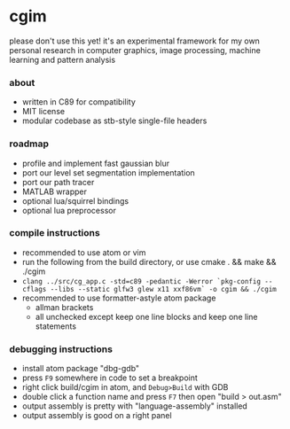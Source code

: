 # cgim
please don't use this yet! it's an experimental framework for my own personal research in computer graphics, image processing, machine learning and pattern analysis

### about
- written in C89 for compatibility
- MIT license
- modular codebase as stb-style single-file headers

### roadmap
- profile and implement fast gaussian blur
- port our level set segmentation implementation
- port our path tracer
- MATLAB wrapper
- optional lua/squirrel bindings
- optional lua preprocessor

### compile instructions
- recommended to use atom or vim
- run the following from the build directory, or use cmake . && make && ./cgim
- ````clang ../src/cg_app.c -std=c89 -pedantic -Werror `pkg-config --cflags --libs --static glfw3 glew x11 xxf86vm` -o cgim && ./cgim````
- recommended to use formatter-astyle atom package
  - allman brackets
  - all unchecked except keep one line blocks and keep one line statements

### debugging instructions
- install atom package "dbg-gdb"
- press ````F9```` somewhere in code to set a breakpoint
- right click build/cgim in atom, and ````Debug>Build```` with GDB
- double click a function name and press  ````F7```` then open "build > out.asm"
 - output assembly is pretty with "language-assembly" installed
 - output assembly is good on a right panel
